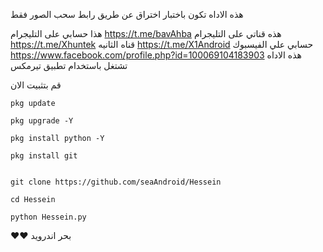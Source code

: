 
هذه الاداه تكون باختبار اختراق عن طريق رابط سحب الصور فقط

هذا حسابي على التليجرام
https://t.me/bavAhba
هذه قناتي على التليجرام
https://t.me/Xhuntek
قناه الثانيه
https://t.me/X1Android
حسابي علي الفيسبوك 
https://www.facebook.com/profile.php?id=100069104183903
هذه الاداه تشتغل باستخدام تطبيق تيرمكس 

قم بتثبيت الان


```
pkg update
```
```
pkg upgrade -Y
```
```
pkg install python -Y
```
```
pkg install git
```
```

git clone https://github.com/seaAndroid/Hessein
```
```
cd Hessein
```
```
python Hessein.py
```


❤❤
بحر اندرويد 


